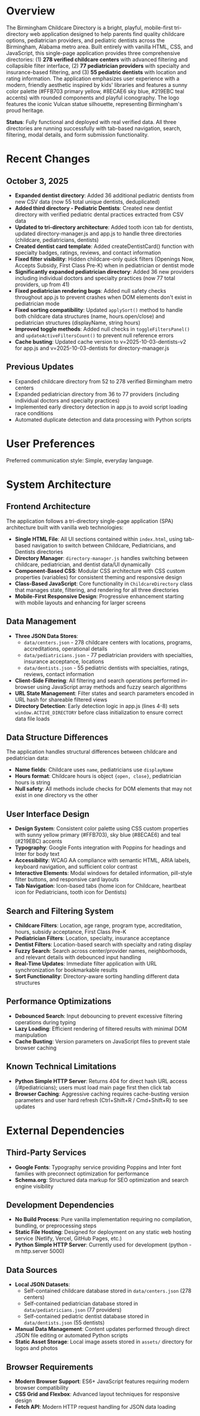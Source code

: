 # Overview

The Birmingham Childcare Directory is a bright, playful, mobile-first tri-directory web application designed to help parents find quality childcare options, pediatrician providers, and pediatric dentists across the Birmingham, Alabama metro area. Built entirely with vanilla HTML, CSS, and JavaScript, this single-page application provides three comprehensive directories: (1) **278 verified childcare centers** with advanced filtering and collapsible filter interface, (2) **77 pediatrician providers** with specialty and insurance-based filtering, and (3) **55 pediatric dentists** with location and rating information. The application emphasizes user experience with a modern, friendly aesthetic inspired by kids' libraries and features a sunny color palette (#FFB703 primary yellow, #8ECAE6 sky blue, #219EBC teal accents) with rounded components and playful iconography. The logo features the iconic Vulcan statue silhouette, representing Birmingham's proud heritage.

**Status**: Fully functional and deployed with real verified data. All three directories are running successfully with tab-based navigation, search, filtering, modal details, and form submission functionality.

# Recent Changes

## October 3, 2025
- **Expanded dentist directory**: Added 36 additional pediatric dentists from new CSV data (now 55 total unique dentists, deduplicated)
- **Added third directory - Pediatric Dentists**: Created new dentist directory with verified pediatric dental practices extracted from CSV data
- **Updated to tri-directory architecture**: Added tooth icon tab for dentists, updated directory-manager.js and app.js to handle three directories (childcare, pediatricians, dentists)
- **Created dentist card template**: Added createDentistCard() function with specialty badges, ratings, reviews, and contact information
- **Fixed filter visibility**: Hidden childcare-only quick filters (Openings Now, Accepts Subsidy, First Class Pre-K) when in pediatrician or dentist mode
- **Significantly expanded pediatrician directory**: Added 36 new providers including individual doctors and specialty practices (now 77 total providers, up from 41)
- **Fixed pediatrician rendering bugs**: Added null safety checks throughout app.js to prevent crashes when DOM elements don't exist in pediatrician mode
- **Fixed sorting compatibility**: Updated `applySort()` method to handle both childcare data structures (name, hours.open/close) and pediatrician structures (displayName, string hours)
- **Improved toggle methods**: Added null checks in `toggleFiltersPanel()` and `updateActiveFiltersCount()` to prevent null reference errors
- **Cache busting**: Updated cache version to v=2025-10-03-dentists-v2 for app.js and v=2025-10-03-dentists for directory-manager.js

## Previous Updates
- Expanded childcare directory from 52 to 278 verified Birmingham metro centers
- Expanded pediatrician directory from 36 to 77 providers (including individual doctors and specialty practices)
- Implemented early directory detection in app.js to avoid script loading race conditions
- Automated duplicate detection and data processing with Python scripts

# User Preferences

Preferred communication style: Simple, everyday language.

# System Architecture

## Frontend Architecture
The application follows a tri-directory single-page application (SPA) architecture built with vanilla web technologies:

- **Single HTML File**: All UI sections contained within `index.html`, using tab-based navigation to switch between Childcare, Pediatricians, and Dentists directories
- **Directory Manager**: `directory-manager.js` handles switching between childcare, pediatrician, and dentist data/UI dynamically
- **Component-Based CSS**: Modular CSS architecture with CSS custom properties (variables) for consistent theming and responsive design
- **Class-Based JavaScript**: Core functionality in `ChildcareDirectory` class that manages state, filtering, and rendering for all three directories
- **Mobile-First Responsive Design**: Progressive enhancement starting with mobile layouts and enhancing for larger screens

## Data Management
- **Three JSON Data Stores**: 
  - `data/centers.json` - 278 childcare centers with locations, programs, accreditations, operational details
  - `data/pediatricians.json` - 77 pediatrician providers with specialties, insurance acceptance, locations
  - `data/dentists.json` - 55 pediatric dentists with specialties, ratings, reviews, contact information
- **Client-Side Filtering**: All filtering and search operations performed in-browser using JavaScript array methods and fuzzy search algorithms
- **URL State Management**: Filter states and search parameters encoded in URL hash for shareable filtered views
- **Directory Detection**: Early detection logic in app.js (lines 4-8) sets `window.ACTIVE_DIRECTORY` before class initialization to ensure correct data file loads

## Data Structure Differences
The application handles structural differences between childcare and pediatrician data:
- **Name fields**: Childcare uses `name`, pediatricians use `displayName`
- **Hours format**: Childcare hours is object `{open, close}`, pediatrician hours is string
- **Null safety**: All methods include checks for DOM elements that may not exist in one directory vs the other

## User Interface Design
- **Design System**: Consistent color palette using CSS custom properties with sunny yellow primary (#FFB703), sky blue (#8ECAE6) and teal (#219EBC) accents
- **Typography**: Google Fonts integration with Poppins for headings and Inter for body text
- **Accessibility**: WCAG AA compliance with semantic HTML, ARIA labels, keyboard navigation, and sufficient color contrast
- **Interactive Elements**: Modal windows for detailed information, pill-style filter buttons, and responsive card layouts
- **Tab Navigation**: Icon-based tabs (home icon for Childcare, heartbeat icon for Pediatricians, tooth icon for Dentists)

## Search and Filtering System
- **Childcare Filters**: Location, age range, program type, accreditation, hours, subsidy acceptance, First Class Pre-K
- **Pediatrician Filters**: Location, specialty, insurance acceptance
- **Dentist Filters**: Location-based search with specialty and rating display
- **Fuzzy Search**: Search across center/provider names, neighborhoods, and relevant details with debounced input handling
- **Real-Time Updates**: Immediate filter application with URL synchronization for bookmarkable results
- **Sort Functionality**: Directory-aware sorting handling different data structures

## Performance Optimizations
- **Debounced Search**: Input debouncing to prevent excessive filtering operations during typing
- **Lazy Loading**: Efficient rendering of filtered results with minimal DOM manipulation
- **Cache Busting**: Version parameters on JavaScript files to prevent stale browser caching

## Known Technical Limitations
- **Python Simple HTTP Server**: Returns 404 for direct hash URL access (/#pediatricians); users must load main page first then click tab
- **Browser Caching**: Aggressive caching requires cache-busting version parameters and user hard refresh (Ctrl+Shift+R / Cmd+Shift+R) to see updates

# External Dependencies

## Third-Party Services
- **Google Fonts**: Typography service providing Poppins and Inter font families with preconnect optimization for performance
- **Schema.org**: Structured data markup for SEO optimization and search engine visibility

## Development Dependencies
- **No Build Process**: Pure vanilla implementation requiring no compilation, bundling, or preprocessing steps
- **Static File Hosting**: Designed for deployment on any static web hosting service (Netlify, Vercel, GitHub Pages, etc.)
- **Python Simple HTTP Server**: Currently used for development (python -m http.server 5000)

## Data Sources
- **Local JSON Datasets**: 
  - Self-contained childcare database stored in `data/centers.json` (278 centers)
  - Self-contained pediatrician database stored in `data/pediatricians.json` (77 providers)
  - Self-contained pediatric dentist database stored in `data/dentists.json` (55 dentists)
- **Manual Data Management**: Content updates performed through direct JSON file editing or automated Python scripts
- **Static Asset Storage**: Local image assets stored in `assets/` directory for logos and photos

## Browser Requirements
- **Modern Browser Support**: ES6+ JavaScript features requiring modern browser compatibility
- **CSS Grid and Flexbox**: Advanced layout techniques for responsive design
- **Fetch API**: Modern HTTP request handling for JSON data loading
